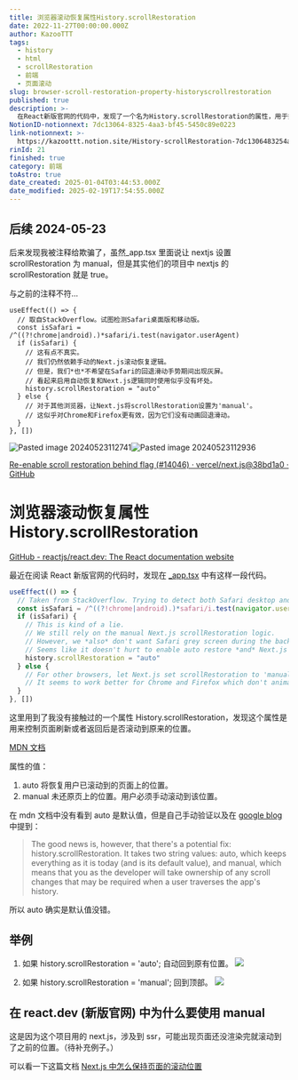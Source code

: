 ```yaml
---
title: 浏览器滚动恢复属性History.scrollRestoration
date: 2022-11-27T00:00:00.000Z
author: KazooTTT
tags:
  - history
  - html
  - scrollRestoration
  - 前端
  - 页面滚动
slug: browser-scroll-restoration-property-historyscrollrestoration
published: true
description: >-
  在React新版官网的代码中，发现了一个名为History.scrollRestoration的属性，用于控制页面刷新或返回后是否恢复到原来的滚动位置。该属性有两个值：'auto'表示自动恢复到用户滚动到的位置，而'manual'则表示不恢复，用户需手动滚动到该位置。在React官网的实现中，针对Safari浏览器设置了'auto'，而其他浏览器则使用'manual'，以优化不同浏览器的用户体验。这一设置有助于避免在Safari浏览器中出现返回时的灰色屏幕问题，同时确保其他浏览器如Chrome和Firefox的用户体验。
NotionID-notionnext: 7dc13064-8325-4aa3-bf45-5450c89e0223
link-notionnext: >-
  https://kazoottt.notion.site/History-scrollRestoration-7dc1306483254aa3bf455450c89e0223
rinId: 21
finished: true
category: 前端
toAstro: true
date_created: 2025-01-04T03:44:53.000Z
date_modified: 2025-02-19T17:54:55.000Z
---
```


## 后续 2024-05-23

后来发现我被注释给欺骗了，虽然\_app.tsx 里面说让 nextjs 设置 scrollRestoration 为 manual，但是其实他们的项目中 nextjs 的 scrollRestoration 就是 true。

与之前的注释不符...

```tsx
useEffect(() => {
  // 取自StackOverflow。试图检测Safari桌面版和移动版。
  const isSafari = /^((?!chrome|android).)*safari/i.test(navigator.userAgent)
  if (isSafari) {
    // 这有点不真实。
    // 我们仍然依赖手动的Next.js滚动恢复逻辑。
    // 但是，我们*也*不希望在Safari的回退滑动手势期间出现灰屏。
    // 看起来启用自动恢复和Next.js逻辑同时使用似乎没有坏处。
    history.scrollRestoration = "auto"
  } else {
    // 对于其他浏览器，让Next.js将scrollRestoration设置为'manual'。
    // 这似乎对Chrome和Firefox更有效，因为它们没有动画回退滑动。
  }
}, [])
```

![Pasted image 20240523112741](<https://pictures.kazoottt.top/2024/05/20240523-fada302d05227c093278498fd1a41b16.png>)![Pasted image 20240523112936](<https://pictures.kazoottt.top/2024/05/20240523-e452f6186dff475a25570f749111141e.png>)

[Re-enable scroll restoration behind flag (#14046) · vercel/next.js@38bd1a0 · GitHub](<https://github.com/vercel/next.js/commit/38bd1a024cb25923d8ea15f269a7294d073684d8>)

# 浏览器滚动恢复属性 History.scrollRestoration

[GitHub - reactjs/react.dev: The React documentation website](<https://github.com/reactjs/react.dev>)

最近在阅读 React 新版官网的代码时，发现在 [\_app.tsx](<https://github.com/reactjs/reactjs.org/blob/main/beta/src/pages/_app.tsx>) 中有这样一段代码。

```typescript
useEffect(() => {
  // Taken from StackOverflow. Trying to detect both Safari desktop and mobile.
  const isSafari = /^((?!chrome|android).)*safari/i.test(navigator.userAgent)
  if (isSafari) {
    // This is kind of a lie.
    // We still rely on the manual Next.js scrollRestoration logic.
    // However, we *also* don't want Safari grey screen during the back swipe gesture.
    // Seems like it doesn't hurt to enable auto restore *and* Next.js logic at the same time.
    history.scrollRestoration = "auto"
  } else {
    // For other browsers, let Next.js set scrollRestoration to 'manual'.
    // It seems to work better for Chrome and Firefox which don't animate the back swipe.
  }
}, [])
```

这里用到了我没有接触过的一个属性 History.scrollRestoration，发现这个属性是用来控制页面刷新或者返回后是否滚动到原来的位置。

[MDN 文档](<https://developer.mozilla.org/zh-CN/docs/Web/API/History/scrollRestoration>)

属性的值：

1. auto 将恢复用户已滚动到的页面上的位置。
2. manual 未还原页上的位置。用户必须手动滚动到该位置。

在 mdn 文档中没有看到 auto 是默认值，但是自己手动验证以及在 [google blog](<https://developer.chrome.com/blog/history-api-scroll-restoration>) 中提到：

> The good news is, however, that there's a potential fix: history.scrollRestoration. It takes two string values: auto, which keeps everything as it is today (and is its default value), and manual, which means that you as the developer will take ownership of any scroll changes that may be required when a user traverses the app's history.

所以 auto 确实是默认值没错。

## 举例

1. 如果 history.scrollRestoration = 'auto'; 自动回到原有位置。
   ![](<https://pictures.kazoottt.top/2024/04/20240407-7667c40d30dd5df692f894b63de0e395.gif>)

2. 如果 history.scrollRestoration = 'manual'; 回到顶部。
   ![](<https://pictures.kazoottt.top/2024/04/20240407-cf4eabae0c082ae50dc617ae67e140d8.gif>)

## 在 react.dev (新版官网) 中为什么要使用 manual

这是因为这个项目用的 next.js，涉及到 ssr，可能出现页面还没渲染完就滚动到了之前的位置。（待补充例子。）

可以看一下这篇文档 [Next.js 中怎么保持页面的滚动位置](<https://juejin.cn/post/7141235243326898213>)
